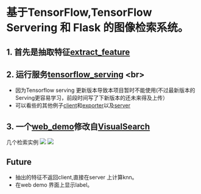 基于TensorFlow,TensorFlow Servering 和 Flask 的图像检索系统。
==================================================================

## 1. 首先是抽取特征[extract_feature](https://github.com/icodingc/image-retrieval-demo/tree/master/extract_feature)
## 2. 运行服务[tensorflow_serving](https://github.com/icodingc/image-retrieval-demo/tree/master/tensorflow_serving) <br\>

- 因为Tensorflow serving 更新版本导致本项目暂时不能使用(不过最新版本的Serving更容易学习，前段时间写了下新版本的还未来得及上传）
- 可以看些的其他例子[client](https://github.com/icodingc/dssm-slim/blob/master/deploy/tf_client/vgg_client.py)和[exporter](https://github.com/icodingc/dssm-slim/blob/master/deploy/tf_server/vgg_export_serving.py)以及[server](https://github.com/icodingc/dssm-slim/blob/master/deploy/tf_server/run_server.sh)
## 3. 一个[web_demo](https://github.com/icodingc/image-retrieval-demo/tree/master/visualsearch)修改自[VisualSearch](https://github.com/AKSHAYUBHAT/VisualSearchServer)
几个检索实例
![](https://github.com/icodingc/image-retrieval-demo/blob/master/examples/eg1.png)
![](https://github.com/icodingc/image-retrieval-demo/blob/master/examples/eg2.png)
## Future
- 抽出的特征不返回client,直接在server 上计算knn。
- 在web demo 界面上显示label。
